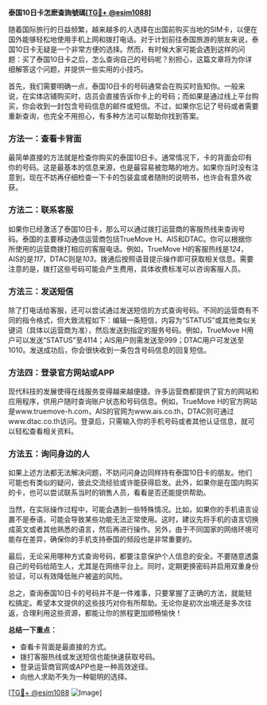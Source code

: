 **泰国10日卡怎麽查詢號碼[[TG💪+ @esim1088](https://t.me/s/esim1088)]**

随着国际旅行的日益频繁，越来越多的人选择在出国前购买当地的SIM卡，以便在国外能够轻松地使用手机上网和拨打电话。对于计划前往泰国旅游的朋友来说，泰国10日卡无疑是一个非常方便的选择。然而，有时候大家可能会遇到这样的问题：买了泰国10日卡之后，怎么查询自己的号码呢？别担心，这篇文章将为你详细解答这个问题，并提供一些实用的小技巧。

首先，我们需要明确一点，泰国10日卡的号码通常会在购买时告知你。一般来说，在实体店铺购买时，店员会直接告诉你卡上的号码；而如果是通过线上平台购买，你会收到一封包含号码信息的邮件或短信。不过，如果你忘记了号码或者需要重新查询，也完全不用担心，有多种方法可以帮助你找到答案。

### 方法一：查看卡背面

最简单直接的方法就是检查你购买的泰国10日卡。通常情况下，卡的背面会印有你的号码。这是最基本的信息来源，也是最容易被忽略的地方。如果你当时没有注意到，现在不妨再仔细检查一下卡的包装盒或者随附的说明书，也许会有意外收获。

### 方法二：联系客服

如果你已经激活了泰国10日卡，那么可以通过拨打运营商的客服热线来查询号码。泰国的主要移动通信运营商包括TrueMove H、AIS和DTAC。你可以根据你所使用的运营商拨打相应的客服电话。例如，TrueMove H的客服热线是*124*，AIS的是*117*，DTAC则是*103*。拨通后按照语音提示操作即可获取相关信息。需要注意的是，拨打这些号码可能会产生费用，具体收费标准可以咨询客服人员。

### 方法三：发送短信

除了打电话给客服，还可以尝试通过发送短信的方式查询号码。不同的运营商有不同的指令格式，但大致流程如下：编辑一条短信，内容为“STATUS”或其他类似关键词（具体以运营商为准），然后发送到指定的服务号码。例如，TrueMove H用户可以发送“STATUS”至4114；AIS用户则需发送至999；DTAC用户可发送至1010。发送成功后，你会很快收到一条包含号码信息的回复短信。

### 方法四：登录官方网站或APP

现代科技的发展使得在线服务变得越来越便捷。许多运营商都提供了官方的网站和应用程序，供用户随时查询账户状态和号码信息。例如，TrueMove H的官方网站是www.truemove-h.com，AIS的官网为www.ais.co.th，DTAC则可通过www.dtac.co.th访问。登录后，只需输入你的手机号码或者其他认证信息，就可以轻松查看相关资料。

### 方法五：询问身边的人

如果上述方法都无法解决问题，不妨问问身边同样持有泰国10日卡的朋友。他们可能也有类似的疑问，彼此交流经验或许能获得启发。此外，如果你是在国内购买的卡，也可以尝试联系当时的销售人员，看看是否还能提供帮助。

当然，在实际操作过程中，可能会遇到一些特殊情况。比如，如果你的手机语言设置不是泰语，可能会导致某些功能无法正常使用。这时，建议先将手机的语言切换成英文或者其他熟悉的语言，然后再进行操作。另外，由于不同国家的网络环境可能存在差异，确保你的手机支持泰国的频段也是非常重要的。

最后，无论采用哪种方式查询号码，都要注意保护个人信息的安全。不要随意透露自己的号码给陌生人，尤其是在网络平台上。同时，定期更换密码并启用双重身份验证，可以有效降低账户被盗的风险。

总之，查询泰国10日卡的号码并不是一件难事，只要掌握了正确的方法，就能轻松搞定。希望本文提供的这些技巧对你有所帮助。无论你是初次出境还是多次往返，合理利用这些资源，都能让你的旅程更加顺畅愉快！

**总结一下重点：**

- 查看卡背面是最直接的方式。
- 拨打客服热线或发送短信也能快速获取号码。
- 登录运营商官网或APP也是一种高效途径。
- 向他人求助不失为一种聪明的选择。

[[TG💪+ @esim1088](https://t.me/s/esim1088) ![Image](https://i.postimg.cc/4NQfJmqS/Snipaste-2025-05-13-00-14-12.png)]